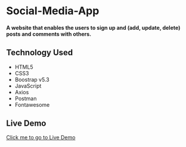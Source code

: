 # Social-Media-App

####  A website that enables the users to sign up and (add, update, delete) posts and comments with others.

## Technology Used
- HTML5
- CSS3
- Boostrap v5.3
- JavaScript
- Axios
- Postman
- Fontawesome

## Live Demo
[Click me to go to Live Demo](https://mohamedalyahmed.github.io/Social-Media-App/)